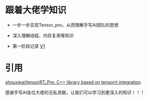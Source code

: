 # 跟着大佬学知识

* 一步一步实现Tensor_pro，从而理解手写AI团队的思想

* 深入理解线程、内存复用等知识

* 第一阶段记录  [V1](./docs/v1.md)

# 引用

[shouxieai/tensorRT_Pro: C++ library based on tensorrt integration](https://github.com/shouxieai/tensorRT_Pro)

感谢手写AI各位大佬的无私贡献，让我们可以学习到更深入的知识！！！


